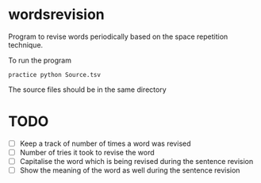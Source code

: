 # wordsrevision

Program to revise words periodically based on the space repetition technique.

To run the program 
```
practice python Source.tsv
```

The source files should be in the same directory

# TODO

- [ ] Keep a track of number of times a word was revised
- [ ] Number of tries it took to revise the word
- [ ] Capitalise the word which is being revised during the sentence revision
- [ ] Show the meaning of the word as well during the sentence revision